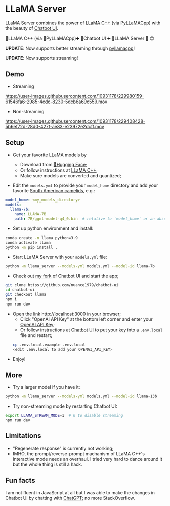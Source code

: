 # LLaMA Server

LLaMA Server combines the power of [LLaMA C++](https://github.com/ggerganov/llama.cpp) (via [PyLLaMACpp](https://github.com/nomic-ai/pyllamacpp)) with the beauty of [Chatbot UI](https://github.com/mckaywrigley/chatbot-ui).

🦙LLaMA C++ (via 🐍PyLLaMACpp)➕ 🤖Chatbot UI ➕ 🔗LLaMA Server 🟰 😊

**UPDATE**: Now supports better streaming through [pyllamacpp](https://github.com/nomic-ai/pyllamacpp)!

**UPDATE**: Now supports streaming!

## Demo
- Streaming

https://user-images.githubusercontent.com/10931178/229980159-61546fa6-2985-4cdc-8230-5dcb6a69c559.mov

- Non-streaming

https://user-images.githubusercontent.com/10931178/229408428-5b6ef72d-28d0-427f-ae83-e23972e2dcff.mov


## Setup

- Get your favorite LLaMA models by
  - Download from [🤗Hugging Face](https://huggingface.co/models?sort=downloads&search=ggml);
  - Or follow instructions at [LLaMA C++](https://github.com/ggerganov/llama.cpp);
  - Make sure models are converted and quantized;

- Edit the `models.yml` to provide your `model_home` directory and add your favorite [South American camelids](https://en.wikipedia.org/wiki/Lama_(genus)), e.g.:
```yaml
model_home: <my_models_directory>
models:
  llama-7b:
    name: LLAMA-7B
    path: 7B/ggml-model-q4_0.bin  # relative to `model_home` or an absolute path
```

- Set up python environment and install:
```bash
conda create -n llama python=3.9
conda activate llama
python -m pip install .
```

- Start LLaMA Server with your `models.yml` file:
```bash
python -m llama_server --models-yml models.yml --model-id llama-7b
```

- Check out [my fork](https://github.com/nuance1979/chatbot-ui) of Chatbot UI and start the app;
```bash
git clone https://github.com/nuance1979/chatbot-ui
cd chatbot-ui
git checkout llama
npm i
npm run dev
```
- Open the link http://localhost:3000 in your browser;
  - Click "OpenAI API Key" at the bottom left corner and enter your [OpenAI API Key](https://platform.openai.com/account/api-keys);
  - Or follow instructions at [Chatbot UI](https://github.com/mckaywrigley/chatbot-ui) to put your key into a `.env.local` file and restart;
  ```bash
  cp .env.local.example .env.local
  <edit .env.local to add your OPENAI_API_KEY>
  ```
- Enjoy!

## More

- Try a larger model if you have it:
```bash
python -m llama_server --models-yml models.yml --model-id llama-13b
```

- Try non-streaming mode by restarting Chatbot UI:
```bash
export LLAMA_STREAM_MODE=1  # 0 to disable streaming
npm run dev
```

## Limitations

- "Regenerate response" is currently not working;
- IMHO, the prompt/reverse-prompt machanism of LLaMA C++'s interactive mode needs an overhaul. I tried very hard to dance around it but the whole thing is still a hack.

## Fun facts

I am not fluent in JavaScript at all but I was able to make the changes in Chatbot UI by chatting with [ChatGPT](https://chat.openai.com); no more StackOverflow.

